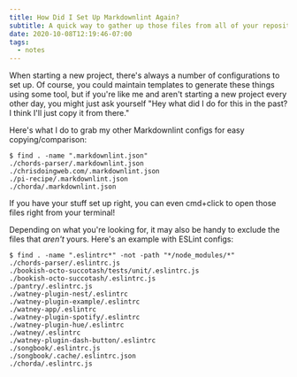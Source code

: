 ```yaml
---
title: How Did I Set Up Markdownlint Again?
subtitle: A quick way to gather up those files from all of your repositories.
date: 2020-10-08T12:19:46-07:00
tags:
  - notes
---
```


When starting a new project, there's always a number of configurations to set up. Of course, you could maintain templates to generate these things using some tool, but if you're like me and aren't starting a new project every other day, you might just ask yourself "Hey what did I do for this in the past? I think I'll just copy it from there."

<!--more-->

Here's what I do to grab my other Markdownlint configs for easy copying/comparison:

```console
$ find . -name ".markdownlint.json"
./chords-parser/.markdownlint.json
./chrisdoingweb.com/.markdownlint.json
./pi-recipe/.markdownlint.json
./chorda/.markdownlint.json
```

If you have your stuff set up right, you can even cmd+click to open those files right from your terminal!

Depending on what you're looking for, it may also be handy to exclude the files that _aren't_ yours. Here's an example with ESLint configs:

```console
$ find . -name ".eslintrc*" -not -path "*/node_modules/*"
./chords-parser/.eslintrc.js
./bookish-octo-succotash/tests/unit/.eslintrc.js
./bookish-octo-succotash/.eslintrc.js
./pantry/.eslintrc.js
./watney-plugin-nest/.eslintrc
./watney-plugin-example/.eslintrc
./watney-app/.eslintrc
./watney-plugin-spotify/.eslintrc
./watney-plugin-hue/.eslintrc
./watney/.eslintrc
./watney-plugin-dash-button/.eslintrc
./songbook/.eslintrc.js
./songbook/.cache/.eslintrc.json
./chorda/.eslintrc.js
```
